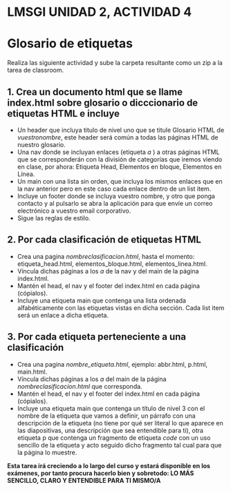 # LMSGI UNIDAD 2, ACTIVIDAD 4
# Glosario de etiquetas
Realiza las siguiente actividad y sube la carpeta resultante como un zip a la tarea de classroom. 

## **1. Crea un documento html que se llame index.html sobre glosario o dicccionario de etiquetas HTML e incluye**

* Un header que incluya titulo de nivel uno que se titule Glosario HTML de _vuestronombre_, este header será común a todas las páginas HTML de nuestro glosario.
* Una nav donde se incluyan enlaces (etiqueta _a_ ) a otras páginas HTML que se corresponderán con la división de categorías que iremos viendo en clase, por ahora: Etiqueta Head, Elementos en bloque, Elementos en Línea.
* Un main con una lista sin orden, que incluya los mismos enlaces que en la nav anterior pero en este caso cada enlace dentro de un list item.
* Incluye un footer donde se incluya vuestro nombre, y otro que ponga contacto y al pulsarlo se abra la aplicación para que envíe un correo electrónico a vuestro email corporativo.
* Sigue las reglas de estilo.

## **2. Por cada clasificación de etiquetas HTML**

* Crea una pagina _nombreclasificacion.html_, hasta el momento: etiqueta_head.html, elementos_bloque.html, elementos_linea.html.
* Víncula dichas páginas a los _a_ de la nav y del main de la página index.html.
* Mantén el head, el nav y el footer del index.html en cada página (cópialos).
* Incluye una etiqueta main que contenga una lista ordenada alfabéticamente con las etiquetas vistas en dicha sección. Cada list item será un enlace <a> a dicha etiqueta.

## **3. Por cada etiqueta perteneciente a una clasificación**

* Crea una pagina _nombre_etiqueta.html_, ejemplo: abbr.html, p.html, main.html.
* Víncula dichas páginas a los _a_ del main de la página _nombreclasificacion.html_ que corresponda.
* Mantén el head, el nav y el footer del index.html en cada página (cópialos).
* Incluye una etiqueta main que contenga un título de nivel 3 con el nombre de la etiqueta que vamos a definir, un párrafo con una descripción de la etiqueta (no tiene por qué ser literal lo que aparece en las diapositivas, una descripción que sea entendible para ti), otra etiqueta p que contenga un fragmento de etiqueta _code_ con un uso sencillo de la etiqueta y acto seguido dicho fragmento tal cual para que la página lo muestre.

  

**Esta tarea irá creciendo a lo largo del curso y estará disponible en los exámenes, por tanto procura hacerlo bien y sobretodo: LO MÁS SENCILLO, CLARO Y ENTENDIBLE PARA TI MISMO/A**
